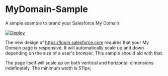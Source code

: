 MyDomain-Sample
====================

A simple example to brand your Salesforce My Domain

[![Deploy](https://www.herokucdn.com/deploy/button.png)](https://herokudeploy?template=https://github.com/Intervest2600/MyDomain-Sample)

The new design of https://login.salesforce.com requires that your My Domain page is responsive.   It will automatically scale up and down depending on the size of a user's browser.   This sample should aid with that.

The page itself will scale up on both veritical and horizontal dimensions indefinetely.   The minimum width is 511px;
